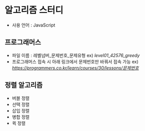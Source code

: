 # 알고리즘 스터디

- 사용 언어 : JavaScript

## 프로그래머스

- 파일 이름 : 레벨넘버\_문제번호\_문제유형
  ex) _level01_42576_greedy_
- 프로그래머스 접속 시 아래 링크에서 문제번호만 바꿔서 접속 가능
  ex) _<https://programmers.co.kr/learn/courses/30/lessons/문제번호>_

## 정렬 알고리즘

- 버블 정렬
- 선택 정렬
- 삽입 정렬
- 병합 정렬
- 퀵 정렬

